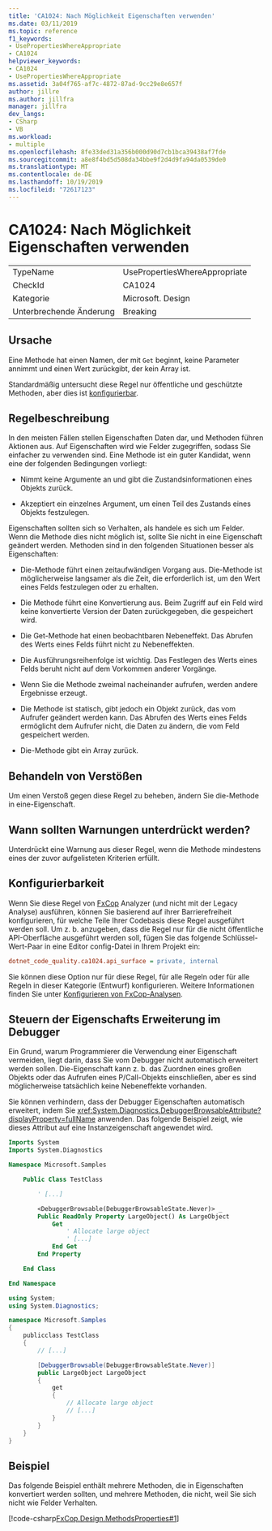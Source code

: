 ```yaml
---
title: 'CA1024: Nach Möglichkeit Eigenschaften verwenden'
ms.date: 03/11/2019
ms.topic: reference
f1_keywords:
- UsePropertiesWhereAppropriate
- CA1024
helpviewer_keywords:
- CA1024
- UsePropertiesWhereAppropriate
ms.assetid: 3a04f765-af7c-4872-87ad-9cc29e8e657f
author: jillre
ms.author: jillfra
manager: jillfra
dev_langs:
- CSharp
- VB
ms.workload:
- multiple
ms.openlocfilehash: 8fe33ded31a356b000d90d7cb1bca39438af7fde
ms.sourcegitcommit: a8e8f4bd5d508da34bbe9f2d4d9fa94da0539de0
ms.translationtype: MT
ms.contentlocale: de-DE
ms.lasthandoff: 10/19/2019
ms.locfileid: "72617123"
---
```

# <a name="ca1024-use-properties-where-appropriate"></a>CA1024: Nach Möglichkeit Eigenschaften verwenden

|||
|-|-|
|TypeName|UsePropertiesWhereAppropriate|
|CheckId|CA1024|
|Kategorie|Microsoft. Design|
|Unterbrechende Änderung|Breaking|

## <a name="cause"></a>Ursache

Eine Methode hat einen Namen, der mit `Get` beginnt, keine Parameter annimmt und einen Wert zurückgibt, der kein Array ist.

Standardmäßig untersucht diese Regel nur öffentliche und geschützte Methoden, aber dies ist [konfigurierbar](#configurability).

## <a name="rule-description"></a>Regelbeschreibung

In den meisten Fällen stellen Eigenschaften Daten dar, und Methoden führen Aktionen aus. Auf Eigenschaften wird wie Felder zugegriffen, sodass Sie einfacher zu verwenden sind. Eine Methode ist ein guter Kandidat, wenn eine der folgenden Bedingungen vorliegt:

- Nimmt keine Argumente an und gibt die Zustandsinformationen eines Objekts zurück.

- Akzeptiert ein einzelnes Argument, um einen Teil des Zustands eines Objekts festzulegen.

Eigenschaften sollten sich so Verhalten, als handele es sich um Felder. Wenn die Methode dies nicht möglich ist, sollte Sie nicht in eine Eigenschaft geändert werden. Methoden sind in den folgenden Situationen besser als Eigenschaften:

- Die-Methode führt einen zeitaufwändigen Vorgang aus. Die-Methode ist möglicherweise langsamer als die Zeit, die erforderlich ist, um den Wert eines Felds festzulegen oder zu erhalten.

- Die Methode führt eine Konvertierung aus. Beim Zugriff auf ein Feld wird keine konvertierte Version der Daten zurückgegeben, die gespeichert wird.

- Die Get-Methode hat einen beobachtbaren Nebeneffekt. Das Abrufen des Werts eines Felds führt nicht zu Nebeneffekten.

- Die Ausführungsreihenfolge ist wichtig. Das Festlegen des Werts eines Felds beruht nicht auf dem Vorkommen anderer Vorgänge.

- Wenn Sie die Methode zweimal nacheinander aufrufen, werden andere Ergebnisse erzeugt.

- Die Methode ist statisch, gibt jedoch ein Objekt zurück, das vom Aufrufer geändert werden kann. Das Abrufen des Werts eines Felds ermöglicht dem Aufrufer nicht, die Daten zu ändern, die vom Feld gespeichert werden.

- Die-Methode gibt ein Array zurück.

## <a name="how-to-fix-violations"></a>Behandeln von Verstößen

Um einen Verstoß gegen diese Regel zu beheben, ändern Sie die-Methode in eine-Eigenschaft.

## <a name="when-to-suppress-warnings"></a>Wann sollten Warnungen unterdrückt werden?

Unterdrückt eine Warnung aus dieser Regel, wenn die Methode mindestens eines der zuvor aufgelisteten Kriterien erfüllt.

## <a name="configurability"></a>Konfigurierbarkeit

Wenn Sie diese Regel von [FxCop](install-fxcop-analyzers.md) Analyzer (und nicht mit der Legacy Analyse) ausführen, können Sie basierend auf ihrer Barrierefreiheit konfigurieren, für welche Teile Ihrer Codebasis diese Regel ausgeführt werden soll. Um z. b. anzugeben, dass die Regel nur für die nicht öffentliche API-Oberfläche ausgeführt werden soll, fügen Sie das folgende Schlüssel-Wert-Paar in eine Editor config-Datei in Ihrem Projekt ein:

```ini
dotnet_code_quality.ca1024.api_surface = private, internal
```

Sie können diese Option nur für diese Regel, für alle Regeln oder für alle Regeln in dieser Kategorie (Entwurf) konfigurieren. Weitere Informationen finden Sie unter [Konfigurieren von FxCop-Analysen](configure-fxcop-analyzers.md).

## <a name="control-property-expansion-in-the-debugger"></a>Steuern der Eigenschafts Erweiterung im Debugger

Ein Grund, warum Programmierer die Verwendung einer Eigenschaft vermeiden, liegt darin, dass Sie vom Debugger nicht automatisch erweitert werden sollen. Die-Eigenschaft kann z. b. das Zuordnen eines großen Objekts oder das Aufrufen eines P/Call-Objekts einschließen, aber es sind möglicherweise tatsächlich keine Nebeneffekte vorhanden.

Sie können verhindern, dass der Debugger Eigenschaften automatisch erweitert, indem Sie <xref:System.Diagnostics.DebuggerBrowsableAttribute?displayProperty=fullName> anwenden. Das folgende Beispiel zeigt, wie dieses Attribut auf eine Instanzeigenschaft angewendet wird.

```vb
Imports System
Imports System.Diagnostics

Namespace Microsoft.Samples

    Public Class TestClass

        ' [...]

        <DebuggerBrowsable(DebuggerBrowsableState.Never)> _
        Public ReadOnly Property LargeObject() As LargeObject
            Get
                ' Allocate large object
                ' [...]
            End Get
        End Property

    End Class

End Namespace
```

```csharp
using System;
using System.Diagnostics;

namespace Microsoft.Samples
{
    publicclass TestClass
    {
        // [...]

        [DebuggerBrowsable(DebuggerBrowsableState.Never)]
        public LargeObject LargeObject
        {
            get
            {
                // Allocate large object
                // [...]
            }
        }
    }
}
```

## <a name="example"></a>Beispiel

Das folgende Beispiel enthält mehrere Methoden, die in Eigenschaften konvertiert werden sollten, und mehrere Methoden, die nicht, weil Sie sich nicht wie Felder Verhalten.

[!code-csharp[FxCop.Design.MethodsProperties#1](../code-quality/codesnippet/CSharp/ca1024-use-properties-where-appropriate_1.cs)]
